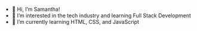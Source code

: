 - 👋 Hi, I’m Samantha!
- 👀 I’m interested in the tech industry and learning Full Stack Development 
- 🌱 I’m currently learning HTML, CSS, and JavaScript
<!---
Samantharodri/Samantharodri is a ✨ special ✨ repository because its `README.md` (this file) appears on your GitHub profile.
You can click the Preview link to take a look at your changes.
--->
